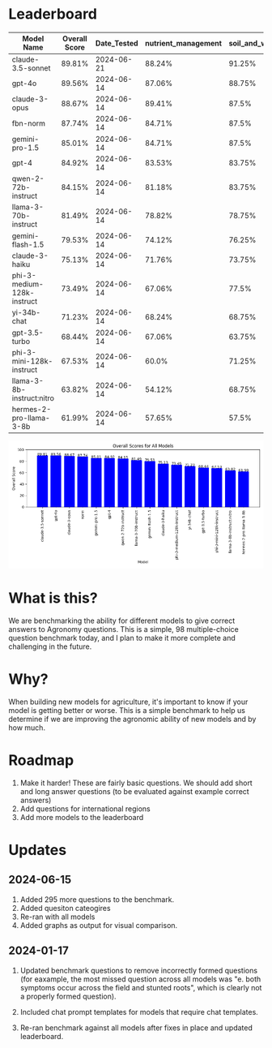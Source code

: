 # Leaderboard

| Model Name | Overall Score | Date_Tested  | nutrient_management | soil_and_water | pest_management | crop_management | V1_benchmark_questions | License Type |
|------------|---------------|-------------|-------|-------|-------|-------|-------|-------|
| claude-3.5-sonnet | 89.81% | 2024-06-21 | 88.24% | 91.25% | 90.32% | 89.71% | 89.52% | Proprietary |
| gpt-4o | 89.56% | 2024-06-14 | 87.06% | 88.75% | 90.32% | 91.18% | 90.48% | Proprietary |
| claude-3-opus | 88.67% | 2024-06-14 | 89.41% | 87.5% | 87.1% | 92.65% | 86.67% | Proprietary |
| fbn-norm | 87.74% | 2024-06-14 | 84.71% | 87.5% | 88.71% | 88.24% | 89.52% | Proprietary |
| gemini-pro-1.5 | 85.01% | 2024-06-14 | 84.71% | 87.5% | 82.26% | 86.76% | 83.81% | Proprietary |
| gpt-4 | 84.92% | 2024-06-14 | 83.53% | 83.75% | 83.87% | 86.76% | 86.67% | Proprietary |
| qwen-2-72b-instruct | 84.15% | 2024-06-14 | 81.18% | 83.75% | 83.87% | 85.29% | 86.67% | Open Source |
| llama-3-70b-instruct | 81.49% | 2024-06-14 | 78.82% | 78.75% | 82.26% | 83.82% | 83.81% | Open Source |
| gemini-flash-1.5 | 79.53% | 2024-06-14 | 74.12% | 76.25% | 83.87% | 85.29% | 78.1% | Proprietary |
| claude-3-haiku | 75.13% | 2024-06-14 | 71.76% | 73.75% | 79.03% | 72.06% | 79.05% | Proprietary |
| phi-3-medium-128k-instruct | 73.49% | 2024-06-14 | 67.06% | 77.5% | 72.58% | 77.94% | 72.38% | Open Source |
| yi-34b-chat | 71.23% | 2024-06-14 | 68.24% | 68.75% | 79.03% | 70.59% | 69.52% | Open Source |
| gpt-3.5-turbo | 68.44% | 2024-06-14 | 67.06% | 63.75% | 69.35% | 70.59% | 71.43% | Proprietary |
| phi-3-mini-128k-instruct | 67.53% | 2024-06-14 | 60.0% | 71.25% | 67.74% | 69.12% | 69.52% | Open Source |
| llama-3-8b-instruct:nitro | 63.82% | 2024-06-14 | 54.12% | 68.75% | 61.29% | 72.06% | 62.86% | Open Source |
| hermes-2-pro-llama-3-8b | 61.99% | 2024-06-14 | 57.65% | 57.5% | 62.9% | 66.18% | 65.71% | Open Source |

![Overall Scores for All Models](./benchmark_results/all_models_overall_score.png)


# What is this?
We are benchmarking the ability for different models to give correct answers to Agronomy questions. This is a simple, 98 multiple-choice question benchmark today, and I plan to make it more complete and challenging in the future.

# Why?
When building new models for agriculture, it's important to know if your model is getting better or worse. This is a simple benchmark to help us determine if we are improving the agronomic ability of new models and by how much.

# Roadmap
1. Make it harder! These are fairly basic questions. We should add short and long answer questions (to be evaluated against example correct answers)
2. Add questions for international regions
3. Add more models to the leaderboard


# Updates

## 2024-06-15
1. Added 295 more questions to the benchmark.
2. Added quesiton cateogires
3. Re-ran with all models
4. Added graphs as output for visual comparison. 


## 2024-01-17
1. Updated benchmark questions to remove incorrectly formed questions (for eaxample, the most missed question across all models was "e. both symptoms occur across the field and stunted roots", which is clearly not a properly formed question). 

2. Included chat prompt templates for models that require chat templates. 

3. Re-ran benchmark against all models after fixes in place and updated leaderboard.



